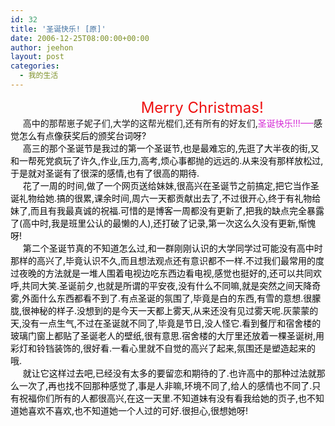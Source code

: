 ```yaml
---
id: 32
title: '圣诞快乐! [原]'
date: 2006-12-25T08:00:00+00:00
author: jeehon
layout: post
categories:
  - 我的生活
---
```

&nbsp;&nbsp;&nbsp;&nbsp;&nbsp;&nbsp;&nbsp;&nbsp;&nbsp;&nbsp;&nbsp;&nbsp;&nbsp;&nbsp;&nbsp;&nbsp;&nbsp;&nbsp;&nbsp;&nbsp;&nbsp;&nbsp;&nbsp;&nbsp;&nbsp;&nbsp;&nbsp;&nbsp;&nbsp;&nbsp;&nbsp;&nbsp;&nbsp;&nbsp;&nbsp;&nbsp;&nbsp;&nbsp;&nbsp;&nbsp;&nbsp;&nbsp;&nbsp;&nbsp;&nbsp;&nbsp;&nbsp;&nbsp;&nbsp;&nbsp;&nbsp; <font color="#ee1111">&nbsp;</font><font size="5"><font color="#ee1111">Merry Christmas!</font><br /></font>&nbsp;&nbsp;&nbsp;&nbsp; 高中的那帮崽子妮子们,大学的这帮光棍们,还有所有的好友们,<font color="#d52bd5">圣诞快乐!!!&#8212;&#8211;</font><font color="#090909">感觉怎么有点像获奖后的颁奖台词呀?<br />&nbsp;&nbsp;&nbsp;&nbsp; 高三的那个圣诞节是我过的第一个圣诞节,也是最难忘的,先逛了大半夜的街,又和一帮死党疯玩了许久,作业,压力,高考,烦心事都抛的远远的.从来没有那样放松过,于是就对圣诞有了很深的感情,也有了很高的期待.<br />&nbsp;&nbsp;&nbsp;&nbsp; 花了一周的时间,做了一个网页送给妹妹,很高兴在圣诞节之前搞定,把它当作圣诞礼物给她.搞的很累,课余时间,周六一天都贡献出去了,不过很开心,终于有礼物给妹了,而且有我最真诚的祝福.可惜的是博客一周都没有更新了,把我的缺点完全暴露了(高中时,我是班里公认的最懒的人),还打破了记录,第一次这么久没有更新,惭愧呀!<br />&nbsp;&nbsp;&nbsp;&nbsp; 第二个圣诞节真的不知道怎么过,和一群刚刚认识的大学同学过可能没有高中时那样的高兴了,毕竟认识不久,而且想法观点还有意识都不一样.不过我们最常用的度过夜晚的方法就是一堆人围着电视边吃东西边看电视,感觉也挺好的,还可以共同欢呼,共同大笑.圣诞前夕,也就是所谓的平安夜,没有什么不同嘛,就是突然之间天降奇雾,外面什么东西都看不到了.有点圣诞的氛围了,毕竟是白的东西,有雪的意想.很朦胧,很神秘的样子.没想到的是今天一天都上雾天,从来还没有见过雾天呢.灰蒙蒙的天,没有一点生气,不过在圣诞就不同了,毕竟是节日,没人怪它.看到餐厅和宿舍楼的玻璃门窗上都贴了圣诞老人的壁纸,很有意思.宿舍楼的大厅里还放着一棵圣诞树,用彩灯和铃铛装饰的,很好看.一看心里就不自觉的高兴了起来,氛围还是塑造起来的哦.<br />&nbsp;&nbsp;&nbsp;&nbsp; 就让它这样过去吧,已经没有太多的要留恋和期待的了.也许高中的那种过法就那么一次了,再也找不回那种感觉了,事是人非嘛,环境不同了,给人的感情也不同了.只有祝福你们所有的人都很高兴,在这一天里.不知道妹有没有看我给她的页子,也不知道她喜欢不喜欢,也不知道她一个人过的可好.很担心,很想她呀!&nbsp;&nbsp;&nbsp;&nbsp; </font>